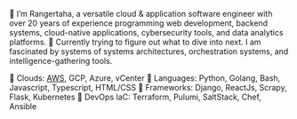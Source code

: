 👋 I’m Rangertaha, a versatile cloud & application software engineer with over 20 years of experience programming web development, backend systems, cloud-native applications, cybersecurity tools, and data analytics platforms. 🌱 Currently trying to figure out what to dive into next. I am fascinated by systems of systems architectures, orchestration systems, and intelligence-gathering tools.

🔧 Clouds: [AWS](https://aws.amazon.com/), GCP, Azure, vCenter
🔧 Languages: Python, Golang, Bash, Javascript, Typescript, HTML/CSS
🔧 Frameworks: Django, ReactJs, Scrapy, Flask, Kubernetes
🔧 DevOps IaC: Terraform, Pulumi, SaltStack, Chef, Ansible

